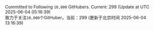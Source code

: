 Committed to Following `10,000` GitHubers. Current: <!-- FOLLOWING_COUNT -->299<!-- FOLLOWING_COUNT --> (Update at UTC <!-- LAST_UPDATED -->2025-06-04 05:16:39<!-- LAST_UPDATED -->)<br>
致力于关注`10,000`个GitHuber。当前：<!-- FOLLOWING_COUNT -->299<!-- FOLLOWING_COUNT --> (更新于北京时间 <!-- LAST_UPDATED_CST -->2025-06-04 13:16:39<!-- LAST_UPDATED_CST -->)
